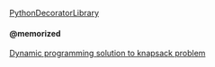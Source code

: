 [PythonDecoratorLibrary](https://wiki.python.org/moin/PythonDecoratorLibrary)

#### @memorized
[Dynamic programming solution to knapsack problem](http://codereview.stackexchange.com/questions/20569/dynamic-programming-solution-to-knapsack-problem)
